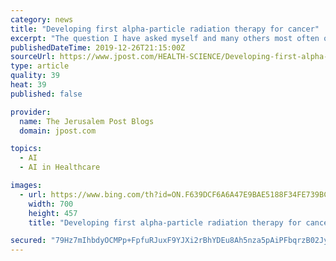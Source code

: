 ```yaml
---
category: news
title: "Developing first alpha-particle radiation therapy for cancer"
excerpt: "The question I have asked myself and many others most often over the past decade is, with all this technology, the artificial intelligence, the autonomous cars ... and the medical community has long sought a cancer therapy that is highly potent (can effectively treat aggressive tumors) while sparing healthy tissue. Alpha Tau’s Alpha DaRT ..."
publishedDateTime: 2019-12-26T21:15:00Z
sourceUrl: https://www.jpost.com/HEALTH-SCIENCE/Developing-first-alpha-particle-radiation-therapy-for-cancer-612236
type: article
quality: 39
heat: 39
published: false

provider:
  name: The Jerusalem Post Blogs
  domain: jpost.com

topics:
  - AI
  - AI in Healthcare

images:
  - url: https://www.bing.com/th?id=ON.F639DCF6A6A47E9BAE5188F34FE739BC
    width: 700
    height: 457
    title: "Developing first alpha-particle radiation therapy for cancer"

secured: "79Hz7mIhbdyOCMPp+FpfuRJuxF9YJXi2rBhYDEu8Ah5nza5pAiPFbqrzB02Jyo+zMxrs7ZU7KTYumw58vQ2gvJYCk6ni8xCoVTJoBBN+I+0AR32iNFqlRDQ/BepQLmlI30+hB5J4w5eYQl7xLxUM2L689VOmnq8hJ9QbtKL2NmsiNFNdB+TrQ02MRgLROHI8Dl0xhW5c6yulDhgE7pvxRXPwJcIFlk8MF6AuiBdLW+5R13quSy5z0+QIYdq0Hg6bfxmhxO7Tb7P0KVnnAABqtw==;CCDNRfnRG9/lvmWFgZqFXg=="
---
```


